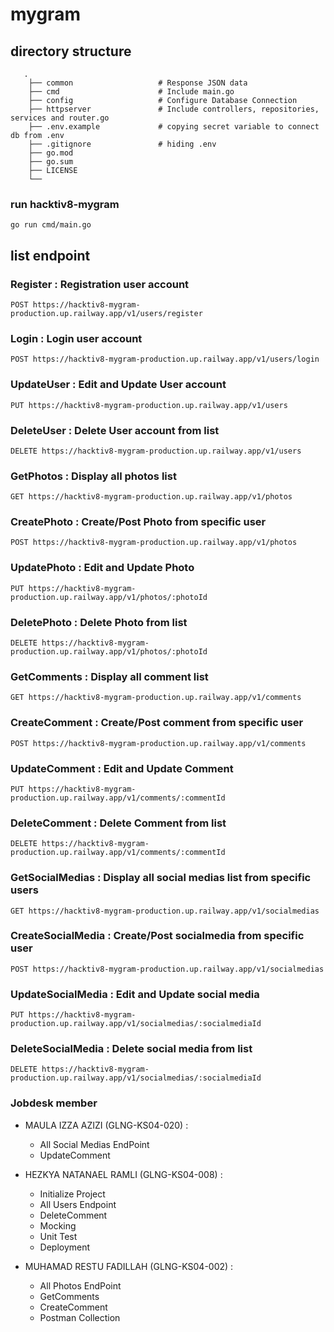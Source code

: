 # mygram

## directory structure 
```
   .
    ├── common                   # Response JSON data
    ├── cmd                      # Include main.go
    ├── config                   # Configure Database Connection 
    ├── httpserver               # Include controllers, repositories, services and router.go
    ├── .env.example             # copying secret variable to connect db from .env
    ├── .gitignore               # hiding .env
    ├── go.mod                 
    ├── go.sum                   
    ├── LICENSE
    └── 
```
### run hacktiv8-mygram
```
go run cmd/main.go
```

## list endpoint

### Register : Registration user account
```
POST https://hacktiv8-mygram-production.up.railway.app/v1/users/register
```

### Login : Login user account
```
POST https://hacktiv8-mygram-production.up.railway.app/v1/users/login
```
### UpdateUser : Edit and Update User account
```
PUT https://hacktiv8-mygram-production.up.railway.app/v1/users
```

### DeleteUser : Delete User account from list
```
DELETE https://hacktiv8-mygram-production.up.railway.app/v1/users
```
### GetPhotos : Display all photos list  
```
GET https://hacktiv8-mygram-production.up.railway.app/v1/photos
```

### CreatePhoto : Create/Post Photo from specific user
```
POST https://hacktiv8-mygram-production.up.railway.app/v1/photos
```

### UpdatePhoto : Edit and Update Photo 
```
PUT https://hacktiv8-mygram-production.up.railway.app/v1/photos/:photoId
```

### DeletePhoto : Delete Photo from list
```
DELETE https://hacktiv8-mygram-production.up.railway.app/v1/photos/:photoId
```
### GetComments : Display all comment list  
```
GET https://hacktiv8-mygram-production.up.railway.app/v1/comments
```

### CreateComment : Create/Post comment from specific user
```
POST https://hacktiv8-mygram-production.up.railway.app/v1/comments
```

### UpdateComment : Edit and Update Comment
```
PUT https://hacktiv8-mygram-production.up.railway.app/v1/comments/:commentId
```

### DeleteComment : Delete Comment from list
```
DELETE https://hacktiv8-mygram-production.up.railway.app/v1/comments/:commentId
```
### GetSocialMedias : Display all social medias list from specific users  
```
GET https://hacktiv8-mygram-production.up.railway.app/v1/socialmedias
```

### CreateSocialMedia : Create/Post socialmedia from specific user
```
POST https://hacktiv8-mygram-production.up.railway.app/v1/socialmedias
```

### UpdateSocialMedia : Edit and Update social media
```
PUT https://hacktiv8-mygram-production.up.railway.app/v1/socialmedias/:socialmediaId
```

### DeleteSocialMedia : Delete social media from list
```
DELETE https://hacktiv8-mygram-production.up.railway.app/v1/socialmedias/:socialmediaId
```

### Jobdesk member

- MAULA IZZA AZIZI (GLNG-KS04-020) : 
   -  All Social Medias EndPoint
   -  UpdateComment


- HEZKYA NATANAEL RAMLI (GLNG-KS04-008) : 
   -  Initialize Project
   -  All Users Endpoint
   -  DeleteComment
   -  Mocking
   -  Unit Test
   -  Deployment

- MUHAMAD RESTU FADILLAH (GLNG-KS04-002) : 
   -  All Photos EndPoint
   -  GetComments
   -  CreateComment
   -  Postman Collection


